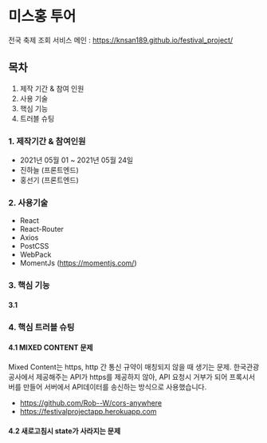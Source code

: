 # 미스홍 투어

전국 축제 조회 서비스
메인 : https://knsan189.github.io/festival_project/

## 목차

1. 제작 기간 & 참여 인원
2. 사용 기술
3. 핵심 기능
4. 트러블 슈팅

### 1. 제작기간 & 참여인원

- 2021년 05월 01 ~ 2021년 05월 24일
- 진하늘 (프론트엔드)
- 홍선기 (프론트엔드)

### 2. 사용기술

- React
- React-Router
- Axios
- PostCSS
- WebPack 
- MomentJs (https://momentjs.com/)

### 3. 핵심 기능
#### 3.1 

### 4. 핵심 트러블 슈팅

#### 4.1 MIXED CONTENT 문제
Mixed Content는 https, http 간 통신 규약이 매칭되지 않을 때 생기는 문제.
한국관광공사에서 제공해주는 API가 https를 제공하지 않아, API 요청시 거부가 되어
프록시서버를 만들어 서버에서 API데이터를 송신하는 방식으로 사용했습니다.

- https://github.com/Rob--W/cors-anywhere
- https://festivalprojectapp.herokuapp.com

#### 4.2 새로고침시 state가 사라지는 문제
